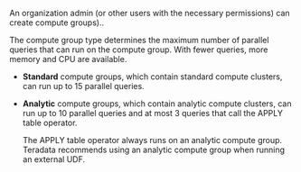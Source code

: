 An organization admin (or other users with the necessary permissions) can create compute groups)..

The compute group type determines the maximum number of parallel queries that can run on the compute group. With fewer queries, more memory and CPU are available.

-   **Standard** compute groups, which contain standard compute clusters, can run up to 15 parallel queries.


-   **Analytic** compute groups, which contain analytic compute clusters, can run up to 10 parallel queries and at most 3 queries that call the APPLY table operator.

    The APPLY table operator always runs on an analytic compute group. Teradata recommends using an analytic compute group when running an external UDF.


